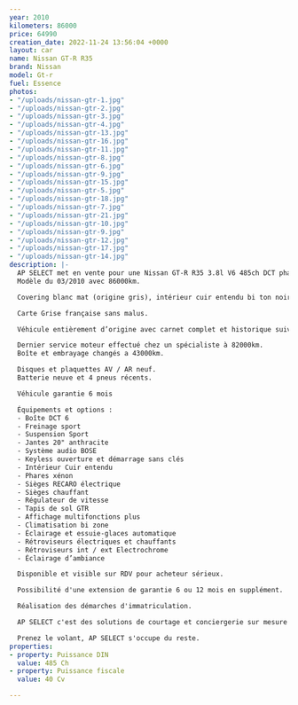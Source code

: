 ```yaml
---
year: 2010
kilometers: 86000
price: 64990
creation_date: 2022-11-24 13:56:04 +0000
layout: car
name: Nissan GT-R R35
brand: Nissan
model: Gt-r
fuel: Essence
photos:
- "/uploads/nissan-gtr-1.jpg"
- "/uploads/nissan-gtr-2.jpg"
- "/uploads/nissan-gtr-3.jpg"
- "/uploads/nissan-gtr-4.jpg"
- "/uploads/nissan-gtr-13.jpg"
- "/uploads/nissan-gtr-16.jpg"
- "/uploads/nissan-gtr-11.jpg"
- "/uploads/nissan-gtr-8.jpg"
- "/uploads/nissan-gtr-6.jpg"
- "/uploads/nissan-gtr-9.jpg"
- "/uploads/nissan-gtr-15.jpg"
- "/uploads/nissan-gtr-5.jpg"
- "/uploads/nissan-gtr-18.jpg"
- "/uploads/nissan-gtr-7.jpg"
- "/uploads/nissan-gtr-21.jpg"
- "/uploads/nissan-gtr-10.jpg"
- "/uploads/nissan-gtr-9.jpg"
- "/uploads/nissan-gtr-12.jpg"
- "/uploads/nissan-gtr-17.jpg"
- "/uploads/nissan-gtr-14.jpg"
description: |-
  AP SELECT met en vente pour une Nissan GT-R R35 3.8l V6 485ch DCT phase 1.
  Modèle du 03/2010 avec 86000km.

  Covering blanc mat (origine gris), intérieur cuir entendu bi ton noir / rouge.

  Carte Grise française sans malus.

  Véhicule entièrement d’origine avec carnet complet et historique suivi.

  Dernier service moteur effectué chez un spécialiste à 82000km.
  Boîte et embrayage changés a 43000km.

  Disques et plaquettes AV / AR neuf.
  Batterie neuve et 4 pneus récents.

  Véhicule garantie 6 mois

  Équipements et options :
  - Boîte DCT 6
  - Freinage sport
  - Suspension Sport
  - Jantes 20" anthracite
  - Système audio BOSE
  - Keyless ouverture et démarrage sans clés
  - Intérieur Cuir entendu
  - Phares xénon
  - Sièges RECARO électrique
  - Sièges chauffant
  - Régulateur de vitesse
  - Tapis de sol GTR
  - Affichage multifonctions plus
  - Climatisation bi zone
  - Éclairage et essuie-glaces automatique
  - Rétroviseurs électriques et chauffants
  - Rétroviseurs int / ext Electrochrome
  - Éclairage d’ambiance

  Disponible et visible sur RDV pour acheteur sérieux.

  Possibilité d'une extension de garantie 6 ou 12 mois en supplément.

  Réalisation des démarches d'immatriculation.

  AP SELECT c'est des solutions de courtage et conciergerie sur mesure pour profiter librement de sa passion et de son patrimoine.

  Prenez le volant, AP SELECT s'occupe du reste.
properties:
- property: Puissance DIN
  value: 485 Ch
- property: Puissance fiscale
  value: 40 Cv

---
```

